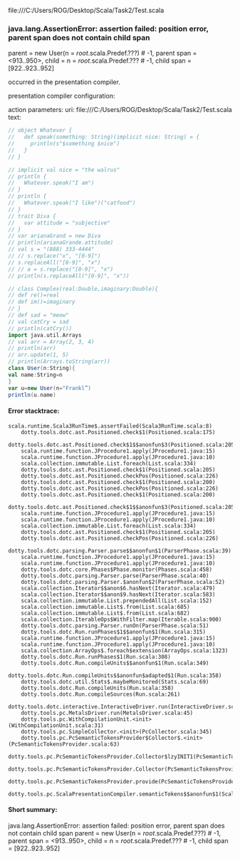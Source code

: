 file:///C:/Users/ROG/Desktop/Scala/Task2/Test.scala
### java.lang.AssertionError: assertion failed: position error, parent span does not contain child span
parent      = new User(n = _root_.scala.Predef.???) # -1,
parent span = <913..950>,
child       = n = _root_.scala.Predef.??? # -1,
child span  = [922..923..952]

occurred in the presentation compiler.

presentation compiler configuration:


action parameters:
uri: file:///C:/Users/ROG/Desktop/Scala/Task2/Test.scala
text:
```scala
// object Whatever {
//   def speak(something: String)(implicit nice: String) = {
//     println(s"$something $nice")
//   }
// }

// implicit val nice = "the walrus"
// println {
//   Whatever.speak("I am")
// }
// println {
//   Whatever.speak("I like")("catfood")
// }
// trait Diva {
//   var attitude = "subjective"
// }
// var arianaGrand = new Diva
// println(arianaGrande.attitude)
// val s = "(888) 333-4444"
// // s.replace("x", "[0-9]")
// s.replaceAll("[0-9]", "x")
// // a = s.replace("[0-9]", "x")
// println(s.replaceAll("[0-9]", "x"))

// class Complex(real:Double,imaginary:Double){
// def re()=real
// def im()=imaginary
// }
// def sad = "meow"
// val catCry = sad
// println(catCry())
import java.util.Arrays
// val arr = Array(2, 3, 4)
// println(arr)
// arr.update(1, 5)
// println(Arrays.toString(arr))
class User(n:String){
val name:String=n
}
var u=new User(n="Frankl”)
println(u.name)

```



#### Error stacktrace:

```
scala.runtime.Scala3RunTime$.assertFailed(Scala3RunTime.scala:8)
	dotty.tools.dotc.ast.Positioned.check$1(Positioned.scala:175)
	dotty.tools.dotc.ast.Positioned.check$1$$anonfun$3(Positioned.scala:205)
	scala.runtime.function.JProcedure1.apply(JProcedure1.java:15)
	scala.runtime.function.JProcedure1.apply(JProcedure1.java:10)
	scala.collection.immutable.List.foreach(List.scala:334)
	dotty.tools.dotc.ast.Positioned.check$1(Positioned.scala:205)
	dotty.tools.dotc.ast.Positioned.checkPos(Positioned.scala:226)
	dotty.tools.dotc.ast.Positioned.check$1(Positioned.scala:200)
	dotty.tools.dotc.ast.Positioned.checkPos(Positioned.scala:226)
	dotty.tools.dotc.ast.Positioned.check$1(Positioned.scala:200)
	dotty.tools.dotc.ast.Positioned.check$1$$anonfun$3(Positioned.scala:205)
	scala.runtime.function.JProcedure1.apply(JProcedure1.java:15)
	scala.runtime.function.JProcedure1.apply(JProcedure1.java:10)
	scala.collection.immutable.List.foreach(List.scala:334)
	dotty.tools.dotc.ast.Positioned.check$1(Positioned.scala:205)
	dotty.tools.dotc.ast.Positioned.checkPos(Positioned.scala:226)
	dotty.tools.dotc.parsing.Parser.parse$$anonfun$1(ParserPhase.scala:39)
	scala.runtime.function.JProcedure1.apply(JProcedure1.java:15)
	scala.runtime.function.JProcedure1.apply(JProcedure1.java:10)
	dotty.tools.dotc.core.Phases$Phase.monitor(Phases.scala:458)
	dotty.tools.dotc.parsing.Parser.parse(ParserPhase.scala:40)
	dotty.tools.dotc.parsing.Parser.$anonfun$2(ParserPhase.scala:52)
	scala.collection.Iterator$$anon$6.hasNext(Iterator.scala:479)
	scala.collection.Iterator$$anon$9.hasNext(Iterator.scala:583)
	scala.collection.immutable.List.prependedAll(List.scala:152)
	scala.collection.immutable.List$.from(List.scala:685)
	scala.collection.immutable.List$.from(List.scala:682)
	scala.collection.IterableOps$WithFilter.map(Iterable.scala:900)
	dotty.tools.dotc.parsing.Parser.runOn(ParserPhase.scala:51)
	dotty.tools.dotc.Run.runPhases$1$$anonfun$1(Run.scala:315)
	scala.runtime.function.JProcedure1.apply(JProcedure1.java:15)
	scala.runtime.function.JProcedure1.apply(JProcedure1.java:10)
	scala.collection.ArrayOps$.foreach$extension(ArrayOps.scala:1323)
	dotty.tools.dotc.Run.runPhases$1(Run.scala:308)
	dotty.tools.dotc.Run.compileUnits$$anonfun$1(Run.scala:349)
	dotty.tools.dotc.Run.compileUnits$$anonfun$adapted$1(Run.scala:358)
	dotty.tools.dotc.util.Stats$.maybeMonitored(Stats.scala:69)
	dotty.tools.dotc.Run.compileUnits(Run.scala:358)
	dotty.tools.dotc.Run.compileSources(Run.scala:261)
	dotty.tools.dotc.interactive.InteractiveDriver.run(InteractiveDriver.scala:161)
	dotty.tools.pc.MetalsDriver.run(MetalsDriver.scala:45)
	dotty.tools.pc.WithCompilationUnit.<init>(WithCompilationUnit.scala:31)
	dotty.tools.pc.SimpleCollector.<init>(PcCollector.scala:345)
	dotty.tools.pc.PcSemanticTokensProvider$Collector$.<init>(PcSemanticTokensProvider.scala:63)
	dotty.tools.pc.PcSemanticTokensProvider.Collector$lzyINIT1(PcSemanticTokensProvider.scala:63)
	dotty.tools.pc.PcSemanticTokensProvider.Collector(PcSemanticTokensProvider.scala:63)
	dotty.tools.pc.PcSemanticTokensProvider.provide(PcSemanticTokensProvider.scala:88)
	dotty.tools.pc.ScalaPresentationCompiler.semanticTokens$$anonfun$1(ScalaPresentationCompiler.scala:109)
```
#### Short summary: 

java.lang.AssertionError: assertion failed: position error, parent span does not contain child span
parent      = new User(n = _root_.scala.Predef.???) # -1,
parent span = <913..950>,
child       = n = _root_.scala.Predef.??? # -1,
child span  = [922..923..952]